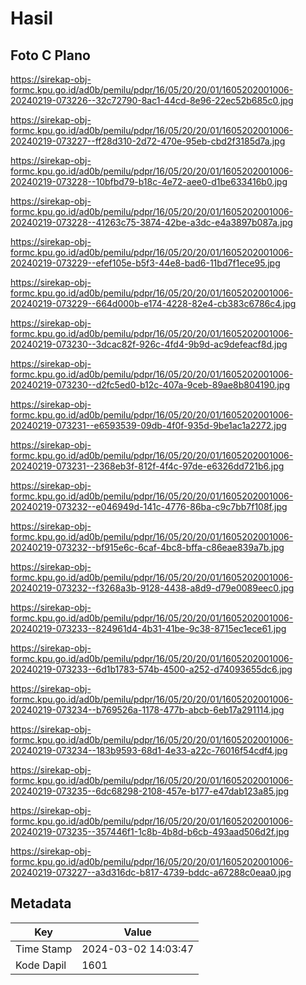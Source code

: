 # Hasil

## Foto C Plano

https://sirekap-obj-formc.kpu.go.id/ad0b/pemilu/pdpr/16/05/20/20/01/1605202001006-20240219-073226--32c72790-8ac1-44cd-8e96-22ec52b685c0.jpg

https://sirekap-obj-formc.kpu.go.id/ad0b/pemilu/pdpr/16/05/20/20/01/1605202001006-20240219-073227--ff28d310-2d72-470e-95eb-cbd2f3185d7a.jpg

https://sirekap-obj-formc.kpu.go.id/ad0b/pemilu/pdpr/16/05/20/20/01/1605202001006-20240219-073228--10bfbd79-b18c-4e72-aee0-d1be633416b0.jpg

https://sirekap-obj-formc.kpu.go.id/ad0b/pemilu/pdpr/16/05/20/20/01/1605202001006-20240219-073228--41263c75-3874-42be-a3dc-e4a3897b087a.jpg

https://sirekap-obj-formc.kpu.go.id/ad0b/pemilu/pdpr/16/05/20/20/01/1605202001006-20240219-073229--efef105e-b5f3-44e8-bad6-11bd7f1ece95.jpg

https://sirekap-obj-formc.kpu.go.id/ad0b/pemilu/pdpr/16/05/20/20/01/1605202001006-20240219-073229--664d000b-e174-4228-82e4-cb383c6786c4.jpg

https://sirekap-obj-formc.kpu.go.id/ad0b/pemilu/pdpr/16/05/20/20/01/1605202001006-20240219-073230--3dcac82f-926c-4fd4-9b9d-ac9defeacf8d.jpg

https://sirekap-obj-formc.kpu.go.id/ad0b/pemilu/pdpr/16/05/20/20/01/1605202001006-20240219-073230--d2fc5ed0-b12c-407a-9ceb-89ae8b804190.jpg

https://sirekap-obj-formc.kpu.go.id/ad0b/pemilu/pdpr/16/05/20/20/01/1605202001006-20240219-073231--e6593539-09db-4f0f-935d-9be1ac1a2272.jpg

https://sirekap-obj-formc.kpu.go.id/ad0b/pemilu/pdpr/16/05/20/20/01/1605202001006-20240219-073231--2368eb3f-812f-4f4c-97de-e6326dd721b6.jpg

https://sirekap-obj-formc.kpu.go.id/ad0b/pemilu/pdpr/16/05/20/20/01/1605202001006-20240219-073232--e046949d-141c-4776-86ba-c9c7bb7f108f.jpg

https://sirekap-obj-formc.kpu.go.id/ad0b/pemilu/pdpr/16/05/20/20/01/1605202001006-20240219-073232--bf915e6c-6caf-4bc8-bffa-c86eae839a7b.jpg

https://sirekap-obj-formc.kpu.go.id/ad0b/pemilu/pdpr/16/05/20/20/01/1605202001006-20240219-073232--f3268a3b-9128-4438-a8d9-d79e0089eec0.jpg

https://sirekap-obj-formc.kpu.go.id/ad0b/pemilu/pdpr/16/05/20/20/01/1605202001006-20240219-073233--824961d4-4b31-41be-9c38-8715ec1ece61.jpg

https://sirekap-obj-formc.kpu.go.id/ad0b/pemilu/pdpr/16/05/20/20/01/1605202001006-20240219-073233--6d1b1783-574b-4500-a252-d74093655dc6.jpg

https://sirekap-obj-formc.kpu.go.id/ad0b/pemilu/pdpr/16/05/20/20/01/1605202001006-20240219-073234--b769526a-1178-477b-abcb-6eb17a291114.jpg

https://sirekap-obj-formc.kpu.go.id/ad0b/pemilu/pdpr/16/05/20/20/01/1605202001006-20240219-073234--183b9593-68d1-4e33-a22c-76016f54cdf4.jpg

https://sirekap-obj-formc.kpu.go.id/ad0b/pemilu/pdpr/16/05/20/20/01/1605202001006-20240219-073235--6dc68298-2108-457e-b177-e47dab123a85.jpg

https://sirekap-obj-formc.kpu.go.id/ad0b/pemilu/pdpr/16/05/20/20/01/1605202001006-20240219-073235--357446f1-1c8b-4b8d-b6cb-493aad506d2f.jpg

https://sirekap-obj-formc.kpu.go.id/ad0b/pemilu/pdpr/16/05/20/20/01/1605202001006-20240219-073227--a3d316dc-b817-4739-bddc-a67288c0eaa0.jpg


## Metadata

| Key        | Value               |
| ---------- | ------------------- |
| Time Stamp | 2024-03-02 14:03:47 |
| Kode Dapil | 1601                |



